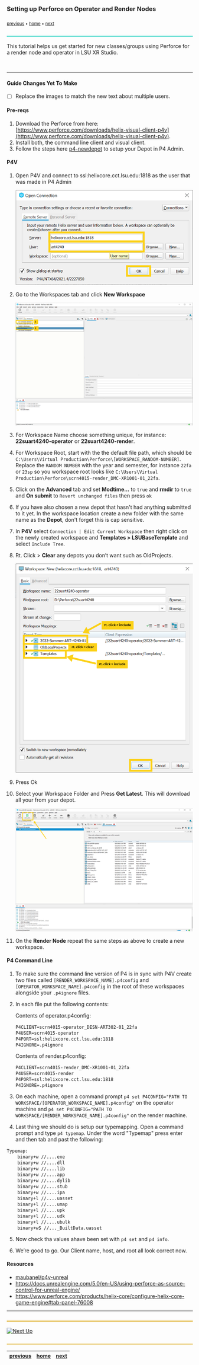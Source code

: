 ### Setting up Perforce on Operator and Render Nodes

<sub>[previous](../p4-newdepot) • [home](../README.md) • [next](../building-levels)</sub>

![line3](../images/line3.png)

This tutorial helps us get started for new classes/groups using Perforce for a render node and operator in LSU XR Studio.

<br id="chbreak">

---

#### Guide Changes Yet To Make
- [ ] Replace the images to match the new text about multiple users.

#### Pre-reqs

1. Download the Perforce from here: [https://www.perforce.com/downloads/helix-visual-client-p4v](https://www.perforce.com/downloads/helix-visual-client-p4v). 
2. Install both, the command line client and visual client.
3. Follow the steps here [p4-newdepot](../p4-newdepot) to setup your Depot in P4 Admin.

#### P4V

1. Open P4V and connect to ssl:helixcore.cct.lsu.edu:1818 as the user that was made in P4 Admin
    
    ![p4v login](images/p4vLogin.png)
    
2. Go to the Workspaces tab and click **New Workspace** 
    
    ![New Workspace](images/newWorkspace.png)
    

3. For Workspace Name choose something unique, for instance: **22suart4240-operator** or **22suart4240-render**.

4. For Workspace Root, start with the the default file path, which should be `C:\Users\Virtual Production\Perforce\[WORKSPACE_RANDOM-NUMBER]`. Replace the `RANDOM NUMBER` with the year and semester, for instance `22fa` or `23sp` so you workspace root looks like `C:\Users\Virtual Production\Perforce\scrn4015-render_DMC-XR1001-01_22fa`.

4. Click on the **Advanced** tab and set **Modtime...** to `true` and **rmdir** to `true` and **On submit** to `Revert unchanged files` then press `ok`

5. If you have also chosen a new depot that hasn't had anything submitted to it yet. In the workspace location create a new folder with the same name as the **Depot**, don't forget this is cap sensitive.

7. In **P4V** select `Connection | Edit Current Workspace` then right click on the newly created workspace and **Templates > LSUBaseTemplate** and select `Include Tree`.

7. Rt. Click > **Clear** any depots you don’t want such as OldProjects. 
    
    ![Choose Depots](images/chooseDepots.png)
    
7. Press Ok

7. Select your Workspace Folder and Press **Get Latest**. This will download all your from your depot.
    
    ![Get Latest](images/getLatest.png)
    
8. On the **Render Node** repeat the same steps as above to create a new workspace.

#### P4 Command Line

1. To make sure the command line version of P4 is in sync with P4V create two files called `[RENDER_WORKSPACE_NAME].p4config` and `[OPERATOR_WORKSPACE_NAME].p4config` in the root of these workspaces alongside your `.p4ignore` files. 


2. In each file put the following contents:

    Contents of operator.p4config:
    ```
    P4CLIENT=scrn4015-operator_DESN-ART302-01_22fa
    P4USER=scrn4015-operator
    P4PORT=ssl:helixcore.cct.lsu.edu:1818
    P4IGNORE=.p4ignore
    ```
    
    Contents of render.p4config:
    ```
    P4CLIENT=scrn4015-render_DMC-XR1001-01_22fa
    P4USER=scrn4015-render
    P4PORT=ssl:helixcore.cct.lsu.edu:1818
    P4IGNORE=.p4ignore
    ```

3. On each machine, open a command prompt  `p4 set P4CONFIG="PATH TO WORKSPACE/[OPERATOR_WORKSPACE_NAME].p4config"` on the operator machine and  `p4 set P4CONFIG="PATH TO WORKSPACE/[RENDER_WORKSPACE_NAME].p4config"` on the render machine.

4. Last thing we should do is setup our typemapping. Open a command prompt and type `p4 typemap`. Under the word "Typemap" press enter and then tab and past the following:

```
Typemap:
    binary+w //....exe
    binary+w //....dll
    binary+w //....lib
    binary+w //....app
    binary+w //....dylib
    binary+w //....stub
    binary+w //....ipa
    binary+l //....uasset
    binary+l //....umap
    binary+l //....upk
    binary+l //....udk
    binary+l //....ubulk
    binary+wS //..._BuiltData.uasset
```

5. Now check tha values ahave been set with `p4 set` and `p4 info`. 
    
6. We’re good to go. Our Client name, host, and root all look correct now.

#### Resources

* [maubanel/p4v-unreal](https://github.com/maubanel/p4v-unreal)
* https://docs.unrealengine.com/5.0/en-US/using-perforce-as-source-control-for-unreal-engine/
* https://www.perforce.com/products/helix-core/configure-helix-core-game-engine#tab-panel-76008

---

![line](../images/line.png)

[![Next Up](https://fakeimg.pl/1000x100/45d7cb/000/?font_size=54&text=Next+Up+-+Building+Levels)](../building-levels)

![line](../images/line.png)

| [previous](../p4-newdepot)| [home](../README.md) | [next](../building-levels)|
|---|---|---|
